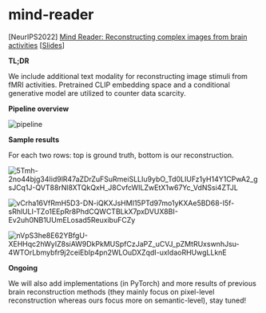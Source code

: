 # mind-reader
[NeurIPS2022] [Mind Reader: Reconstructing complex images from brain activities](https://nips.cc/Conferences/2022/Schedule?showEvent=53580) [[Slides](https://docs.google.com/presentation/d/1Fuff1QyC6rS0kNgQ_eQvmso0AN0WjfGATK6admCXp_0/edit?usp=sharing)]

**TL;DR**

We include additional text modality for reconstructing image stimuli from fMRI activities. Pretrained CLIP embedding space and a conditional generative model are utilized to counter data scarcity. 

**Pipeline overview**

![pipeline](https://user-images.githubusercontent.com/13376403/190880191-79dc3d2c-e631-4efd-92b3-1b954a5b7311.png)

**Sample results**

For each two rows: top is ground truth, bottom is our reconstruction.

![5Tmh-2no44bjg34Iid9lR47aZDrZuFSuRmeiSLLIu9ybO_Td0LIUFz1yH14Y1CPwA2_gsJCq1J-QVT88rNl8XTQkQxH_J8CvfcWILZwEtX1w67Yc_VdNSsi4ZTJL](https://user-images.githubusercontent.com/13376403/190880268-125412b2-4716-40a3-844d-80ab80ea5b52.png)

![vCrha16VfRmH5D3-DN-iQKXJsHMI15PTd97mo1yKXAe5BD68-I5f-sRhlULI-TZo1EEpRr8PhdCQWCTBLkX7pxDVUX8BI-Ev2uh0NB1UUmELosad5ReuxibuFCZy](https://user-images.githubusercontent.com/13376403/190880271-7c7f0033-8ab2-40d4-8d82-b80dcd46b424.png)

![nVpS3he8E62YBfgU-XEHHqc2hWyIZ8siAW9DkPkMUSpfCzJaPZ_uCVJ_pZMtRUxswnhJsu-4WTOrLbmybfr9j2ceiEbIp4pn2WLOuDXZqdI-uxIdaoRHUwgLLknE](https://user-images.githubusercontent.com/13376403/190880272-a1793c52-2f79-4190-8d5c-b0e2866f165f.png)

**Ongoing**

We will also add implementations (in PyTorch) and more results of previous brain reconstruction methods (they mainly focus on pixel-level reconstruction whereas ours focus more on semantic-level), stay tuned!
